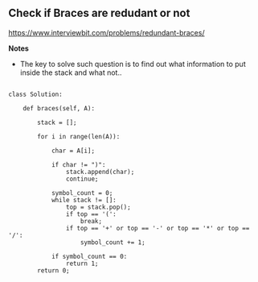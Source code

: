## Check if Braces are redudant or not

https://www.interviewbit.com/problems/redundant-braces/

**Notes**

* The key to solve such question is to find out what information to put inside the stack and what not..

```

class Solution:

	def braces(self, A):
        
        stack = [];
        
        for i in range(len(A)):
            
            char = A[i];
            
            if char != ")":
                stack.append(char);
                continue;
                
            symbol_count = 0;
            while stack != []:
                top = stack.pop();
                if top == '(':
                    break;
                if top == '+' or top == '-' or top == '*' or top == '/':
                    symbol_count += 1;
                    
            if symbol_count == 0:
                return 1;
        return 0;
                
                
```
